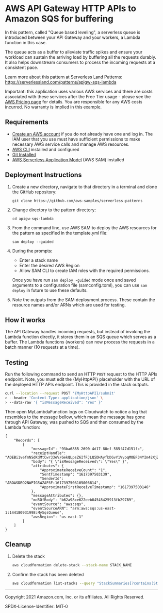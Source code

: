 # AWS API Gateway HTTP APIs to Amazon SQS for buffering

In this pattern, called "Queue based leveling", a serverless queue is introduced between your API Gateway and your workers, a Lambda function in this case. 

The queue acts as a buffer to alleviate traffic spikes and ensure your workload can sustain the arriving load by buffering all the requests durably. It also helps downstream consumers to process the incoming requests at a consistent pace.

Learn more about this pattern at Serverless Land Patterns: https://serverlessland.com/patterns/apigw-sqs-lambda

Important: this application uses various AWS services and there are costs associated with these services after the Free Tier usage - please see the [AWS Pricing page](https://aws.amazon.com/pricing/) for details. You are responsible for any AWS costs incurred. No warranty is implied in this example.

## Requirements

* [Create an AWS account](https://portal.aws.amazon.com/gp/aws/developer/registration/index.html) if you do not already have one and log in. The IAM user that you use must have sufficient permissions to make necessary AWS service calls and manage AWS resources.
* [AWS CLI](https://docs.aws.amazon.com/cli/latest/userguide/install-cliv2.html) installed and configured
* [Git Installed](https://git-scm.com/book/en/v2/Getting-Started-Installing-Git)
* [AWS Serverless Application Model](https://docs.aws.amazon.com/serverless-application-model/latest/developerguide/serverless-sam-cli-install.html) (AWS SAM) installed

## Deployment Instructions

1. Create a new directory, navigate to that directory in a terminal and clone the GitHub repository:
    ```
    git clone https://github.com/aws-samples/serverless-patterns
    ```
1. Change directory to the pattern directory:
    ```
    cd apigw-sqs-lambda
    ```
1. From the command line, use AWS SAM to deploy the AWS resources for the pattern as specified in the template.yml file:
    ```
    sam deploy --guided
    ```
1. During the prompts:
    * Enter a stack name
    * Enter the desired AWS Region
    * Allow SAM CLI to create IAM roles with the required permissions.

    Once you have run `sam deploy -guided` mode once and saved arguments to a configuration file (samconfig.toml), you can use `sam deploy` in future to use these defaults.

1. Note the outputs from the SAM deployment process. These contain the resource names and/or ARNs which are used for testing.

## How it works

The API Gateway handles incoming requests, but instead of invoking the Lambda function directly, it stores them in an SQS queue which serves as a buffer. The Lambda functions (workers) can now process the requests in a batch manner (10 requests at a time).

## Testing

Run the following command to send an HTTP `POST` request to the HTTP APIs endpoint. Note, you must edit the {MyHttpAPI} placeholder with the URL of the deployed HTTP APIs endpoint. This is provided in the stack outputs.

```bash
curl --location --request POST '{MyHttpAPI}/submit'
> --header 'Content-Type: application/json' \
> --data-raw '{ "isMessageReceived": "Yes" }'
```
Then open MyLambdaFunction logs on Cloudwatch to notice a log that resembles to the message bellow, which mean the message has gone through API Gateway, was pushed to SQS and then consumed by the Lambda function:

```
{
    "Records": [
        {
            "messageId": "93ba6855-2690-4d17-80ef-585f47d151fc",
            "receiptHandle": "AQEBi1vefmNSdKdMtCwr33eV/GekQLpsZ6IfFJLQ5DHAyfbDGvY1VvoqMOEF34YIm42XjZO0GDDYPNQ66xA+ax8hdHUchIrMx3PJfkQaQAxQfkGw0SbQx3wchw8gtIqJ+RDz4QFyWjKoeXwJTv",
            "body": "{ \"isMessageReceived\": \"Yes\" }",
            "attributes": {
                "ApproximateReceiveCount": "1",
                "SentTimestamp": "1617397503139",
                "SenderId": "AROASDEO2NWPIG5WZAP3F:1617397503105006814",
                "ApproximateFirstReceiveTimestamp": "1617397503146"
            },
            "messageAttributes": {},
            "md5OfBody": "b62a98ce622eeb04548425913fb29789",
            "eventSource": "aws:sqs",
            "eventSourceARN": "arn:aws:sqs:us-east-1:144180931998:MySqsQueue",
            "awsRegion": "us-east-1"
        }
    ]
}
```

## Cleanup

1. Delete the stack
    ```bash
    aws cloudformation delete-stack --stack-name STACK_NAME
    ```
1. Confirm the stack has been deleted
    ```bash
    aws cloudformation list-stacks --query "StackSummaries[?contains(StackName,'STACK_NAME')].StackStatus"
    ```
----
Copyright 2021 Amazon.com, Inc. or its affiliates. All Rights Reserved.

SPDX-License-Identifier: MIT-0
